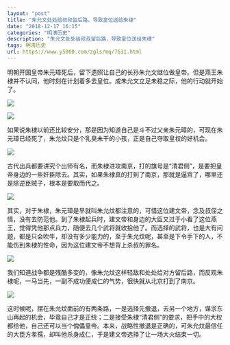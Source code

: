 ```yaml
---
layout: "post"
title: "朱允文处处给叔叔留后路，导致皇位送给朱棣"
date: "2018-12-17 16:15"
categories: "明清历史"
description: "朱允文处处给叔叔留后路，导致皇位送给朱棣"
tags: 明清历史
url: https://www.y5000.com/zgls/mq/7631.html
---
```






明朝开国皇帝朱元璋死后，留下遗照让自己的长孙朱允文继位做皇帝。但是燕王朱棣并不认同，他时刻在计划着多去皇位。成朱允文立足未稳之际，他的行动就开始了。

![](https://img.y5000.com/uploads/allimg/161219/1413514915-0.jpg)

![](https://img.y5000.com/uploads/allimg/161219/141351I39-1.jpg)

如果说朱棣以前还比较安分，那是因为知道自己是斗不过父亲朱元璋的，可现在朱元璋已经死了，朱允炆只是个乳臭未干的小孩，正是自己夺取皇权的好机会。

![](https://img.y5000.com/uploads/allimg/161219/1413514018-2.jpg)

古代出兵都要讲究个出师有名，而朱棣进攻南京，打的旗号是“清君侧”，是要把皇帝身边的一些奸臣除去。其实，如果朱棣真的打到了南京，那就是逼宫了，哪里还是除逆臣贼子，根本是要取而代之。

![](https://img.y5000.com/uploads/allimg/161219/1413516124-3.jpg)

其实，对于朱棣，朱元璋是早就叫朱允炆都注意的，可惜这位建文帝，念及叔侄之情，没有去防范他。到了朱棣起兵时，建文帝和身边的大臣又过于小看了这位燕王，觉得凭他那点兵力，随便去几个武将就收拾他了。而选择的武将，也是大有问题，都是只会吹牛，却没有多少能力的，至于朱允炆呢，甚至是下令手下的人，不能伤到朱棣的性命，因为这位建文帝不想背上杀叔的罪名。

![](https://img.y5000.com/uploads/allimg/161219/141351B54-4.jpg)

我们知道战争都是残酷多变的，像朱允炆这样轻敌和处处给对方留后路，而反观朱棣呢，一马当先，一副不成功便成仁的气势，很快就从北京打到了南京。

![](https://img.y5000.com/uploads/allimg/161219/1413515602-5.jpg)

这时候呢，摆在朱允炆面前的有两条路，一是选择先撤退，去另一个地方，谋求东山再起的机会，毕竟自己才是正统；二是接受朱棣“清君侧”的要求，把手中的大权都给他，自己还可以当个傀儡皇帝。本来，战略性撤退是正确的，可朱允炆最信任的大臣方孝孺，却叫他杀身成仁，于是建文帝选择了让一场大火结束一切。
